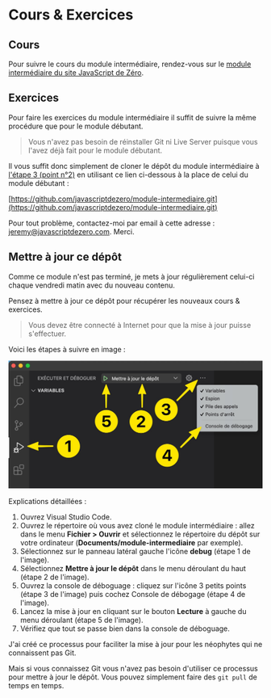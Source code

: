 # Cours & Exercices

## Cours

Pour suivre le cours du module intermédiaire, rendez-vous sur le [module intermédiaire du site JavaScript de Zéro](https://www.javascriptdezero.com/module-intermediaire).

## Exercices

Pour faire les exercices du module intermédiaire il suffit de suivre la même procédure que pour le module débutant.

> Vous n'avez pas besoin de réinstaller Git ni Live Server puisque vous l'avez déjà fait pour le module débutant.

Il vous suffit donc simplement de cloner le dépôt du module intermédiaire à [l'étape 3 (point n°2)](https://github.com/javascriptdezero/module-debutant/tree/master/cours#%C3%A9tape-3--cloner-le-d%C3%A9p%C3%B4t-du-module-d%C3%A9butant) en utilisant ce lien ci-dessous à la place de celui du module débutant :

[https://github.com/javascriptdezero/module-intermediaire.git](https://github.com/javascriptdezero/module-intermediaire.git)

Pour tout problème, contactez-moi par email à cette adresse : jeremy@javascriptdezero.com. Merci.

## Mettre à jour ce dépôt

Comme ce module n'est pas terminé, je mets à jour régulièrement celui-ci chaque vendredi matin avec du nouveau contenu.

Pensez à mettre à jour ce dépôt pour récupérer les nouveaux cours & exercices.

> Vous devez être connecté à Internet pour que la mise à jour puisse s'effectuer.

Voici les étapes à suivre en image :

<p align="center"><img src="../images/mise-a-jour.jpg"></p>

Explications détaillées :

1. Ouvrez Visual Studio Code.
2. Ouvrez le répertoire où vous avez cloné le module intermédiaire : allez dans le menu **Fichier > Ouvrir** et sélectionnez le répertoire du dépôt sur votre ordinateur (**Documents/module-intermediaire** par exemple).
3. Sélectionnez sur le panneau latéral gauche l'icône **debug** (étape 1 de l'image).
4. Sélectionnez **Mettre à jour le dépôt** dans le menu déroulant du haut (étape 2 de l'image).
5. Ouvrez la console de déboguage : cliquez sur l'icône 3 petits points (étape 3 de l'image) puis cochez Console de débogage (étape 4 de l'image).
6. Lancez la mise à jour en cliquant sur le bouton **Lecture** à gauche du menu déroulant (étape 5 de l'image).
7. Vérifiez que tout se passe bien dans la console de déboguage.

J'ai créé ce processus pour faciliter la mise à jour pour les néophytes qui ne connaissent pas Git.

Mais si vous connaissez Git vous n'avez pas besoin d'utiliser ce processus pour mettre à jour le dépôt. Vous pouvez simplement faire des `git pull` de temps en temps.
